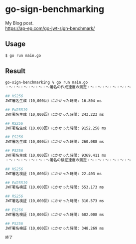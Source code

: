 # go-sign-benchmarking

My Blog post.<br>
https://ap-ep.com/go-jwt-sign-benchmark/

## Usage

```bash
$ go run main.go
```

## Result

```bash
go-sign-benchmarking % go run main.go
・〜・〜・〜・〜・〜・〜署名の作成速度の測定・〜・〜・〜・〜・〜・〜

## HS256
JWT署名生成（10,000回）にかかった時間: 16.804 ms

## Ed25519
JWT署名生成（10,000回）にかかった時間: 243.223 ms

## RS256
JWT署名生成（10,000回）にかかった時間: 9152.258 ms

## ES256
JWT署名生成（10,000回）にかかった時間: 260.088 ms

## PS256
JWT署名生成（10,000回）にかかった時間: 9369.411 ms
・〜・〜・〜・〜・〜・〜署名の検証速度の測定・〜・〜・〜・〜・〜・〜

## HS256
JWT署名検証（10,000回）にかかった時間: 22.403 ms

## Ed25519
JWT署名検証（10,000回）にかかった時間: 553.173 ms

## RS256
JWT署名検証（10,000回）にかかった時間: 310.573 ms

## ES256
JWT署名検証（10,000回）にかかった時間: 602.008 ms

## PS256
JWT署名検証（10,000回）にかかった時間: 348.269 ms

終了
```

